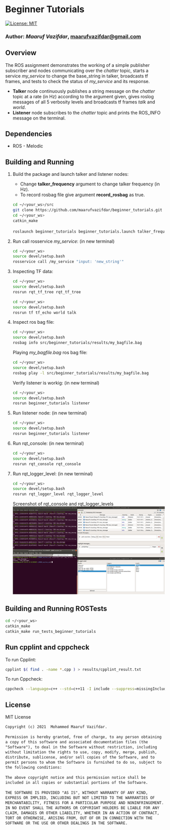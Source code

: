 # Beginner Tutorials
[![License: MIT](https://img.shields.io/badge/License-MIT-blue.svg)](https://opensource.org/licenses/MIT)

### **Author:** *Maaruf Vazifdar*, maarufvazifdar@gmail.com

## Overview
The ROS assignment demonstrates the working of a simple publisher subscriber and nodes communicating over the *chatter* topic, starts a service *my_service* to change the base_string in talker, broadcasts tf frames, and tests to check the status of *my_service* and its response.

- **Talker** node continuously publishes a string message on the *chatter* topic at a rate (in Hz) according to the argument given, gives roslog messages of all 5 verbosity levels and broadcasts tf frames *talk* and *world*.
- **Listener** node subscribes to the *chatter* topic and prints the ROS_INFO message on the terminal.

## Dependencies
- ROS - Melodic


## Building and Running
1) Build the package and launch talker and listener nodes: 

    - Change **talker_frequency** argument to change talker frequency (in Hz).
    - To record rosbag file give argument **record_rosbag** as true.
    
    ```bash
    cd ~/<your_ws>/src
    git clone https://github.com/maarufvazifdar/beginner_tutorials.git
    cd ~/<your_ws>
    catkin_make

    roslaunch beginner_tutorials beginner_tutorials.launch talker_frequency:=10 record_rosbag:=false    
    ```

2) Run call rosservice *my_service*: (in new terminal)
    ```bash
    cd ~/<your_ws>
    source devel/setup.bash
    rosservice call /my_service "input: 'new_string'" 
    ```

3) Inspecting TF data:
    ```bash
    cd ~/<your_ws>
    source devel/setup.bash
    rosrun rqt_tf_tree rqt_tf_tree
    ```
    ```bash
    cd ~/<your_ws>
    source devel/setup.bash
    rosrun tf tf_echo world talk 
    ```

4) Inspect ros bag file:
    ```bash
    cd ~/<your_ws>
    source devel/setup.bash
    rosbag info src/beginner_tutorials/results/my_bagfile.bag 
    ```
    Playing *my_bagfile.bag* ros bag file:
    ```bash
    cd ~/<your_ws>
    source devel/setup.bash
    rosbag play -l src/beginner_tutorials/results/my_bagfile.bag 
    ```
    Verify listener is workig: (in new terminal)
    ```bash
    cd ~/<your_ws>
    source devel/setup.bash
    rosrun beginner_tutorials listener 
    ```

5) Run listener node: (in new terminal)
    ```bash
    cd ~/<your_ws>
    source devel/setup.bash
    rosrun beginner_tutorials listener  
    ```

6) Run rqt_console: (in new terminal)
    ```bash
    cd ~/<your_ws>
    source devel/setup.bash
    rosrun rqt_console rqt_console 
    ```

7) Run rqt_logger_level: (in new terminal)
    ```bash
    cd ~/<your_ws>
    source devel/setup.bash
    rosrun rqt_logger_level rqt_logger_level 
    ```
    Screenshot of rqt_console and rqt_logger_levels
    ![](/results/ros_logger_image.png)

## Building and Running ROSTests

```bash
cd ~/<your_ws>
catkin_make
catkin_make run_tests_beginner_tutorials
```

## Run cpplint and cppcheck
To run Cpplint:
  ```bash
  cpplint $( find . -name *.cpp ) > results/cpplint_result.txt
  ```

To run Cppcheck:
  ```bash
  cppcheck --language=c++ --std=c++11 -I include --suppress=missingIncludeSystem  $( find . -name \*.hpp -or -name \*.cpp) > results/cppcheck_result.txt
  ```

## License
MIT License
```
Copyright (c) 2021  Mohammed Maaruf Vazifdar.

Permission is hereby granted, free of charge, to any person obtaining a copy of this software and associated documentation files (the "Software"), to deal in the Software without restriction, including without limitation the rights to use, copy, modify, merge, publish, distribute, sublicense, and/or sell copies of the Software, and to permit persons to whom the Software is furnished to do so, subject to the following conditions:

The above copyright notice and this permission notice shall be included in all copies or substantial portions of the Software.

THE SOFTWARE IS PROVIDED "AS IS", WITHOUT WARRANTY OF ANY KIND, EXPRESS OR IMPLIED, INCLUDING BUT NOT LIMITED TO THE WARRANTIES OF MERCHANTABILITY, FITNESS FOR A PARTICULAR PURPOSE AND NONINFRINGEMENT. IN NO EVENT SHALL THE AUTHORS OR COPYRIGHT HOLDERS BE LIABLE FOR ANY CLAIM, DAMAGES OR OTHER LIABILITY, WHETHER IN AN ACTION OF CONTRACT, TORT OR OTHERWISE, ARISING FROM, OUT OF OR IN CONNECTION WITH THE SOFTWARE OR THE USE OR OTHER DEALINGS IN THE SOFTWARE.
```
